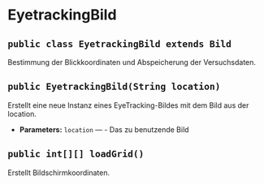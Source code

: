 # EyetrackingBild


## `public class EyetrackingBild extends Bild`

Bestimmung der Blickkoordinaten und Abspeicherung der Versuchsdaten.

## `public EyetrackingBild(String location)`

Erstellt eine neue Instanz eines EyeTracking-Bildes mit dem Bild aus der location.

 * **Parameters:** `location` — - Das zu benutzende Bild

## `public int[][] loadGrid()`

Erstellt Bildschirmkoordinaten.

